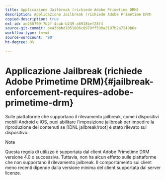 ```yaml
---
title: Applicazione Jailbreak (richiede Adobe Primetime DRM)
description: Applicazione Jailbreak (richiede Adobe Primetime DRM)
copied-description: true
exl-id: ae255709-7b2f-4cab-b249-a6918bef28f4
source-git-commit: be43bbbd1051886c8979ff590a3197b2a7249b6a
workflow-type: tm+mt
source-wordcount: '90'
ht-degree: 0%

---
```


# Applicazione Jailbreak (richiede Adobe Primetime DRM){#jailbreak-enforcement-requires-adobe-primetime-drm}

Sulle piattaforme che supportano il rilevamento jailbreak, come i dispositivi mobili Android e iOS, puoi abilitare l’imposizione jailbreak per impedire la riproduzione dei contenuti se [!DNL jailbreak/root] è stato rilevato sul dispositivo.

>[!NOTE]
>
>Questa regola di utilizzo è supportata dal client Adobe Primetime DRM versione 4.0 o successiva. Tuttavia, non ha alcun effetto sulle piattaforme che non supportano il rilevamento jailbreak. Il comportamento sui client meno recenti dipende dalla versione minima del client supportata dal server licenze.

